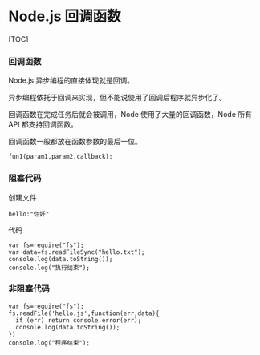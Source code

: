 # Node.js 回调函数



[TOC]

### 回调函数

Node.js 异步编程的直接体现就是回调。

异步编程依托于回调来实现，但不能说使用了回调后程序就异步化了。

回调函数在完成任务后就会被调用，Node 使用了大量的回调函数，Node 所有 API 都支持回调函数。

回调函数一般都放在函数参数的最后一位。

```
fun1(param1,param2,callback);
```

### 阻塞代码

创建文件

```
hello:"你好"
```

代码

```
var fs=require("fs");
var data=fs.readFileSync("hello.txt");
console.log(data.toString());
console.log("执行结束");
```

### 非阻塞代码

```
var fs=require("fs");
fs.readFile('hello.js',function(err,data){
  if (err) return console.error(err);
  console.log(data.toString());
})
console.log("程序结束");
```

